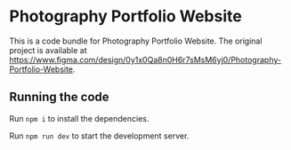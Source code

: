 
  # Photography Portfolio Website

  This is a code bundle for Photography Portfolio Website. The original project is available at https://www.figma.com/design/0y1x0Qa8n0H6r7sMsM6yj0/Photography-Portfolio-Website.

  ## Running the code

  Run `npm i` to install the dependencies.

  Run `npm run dev` to start the development server.
  